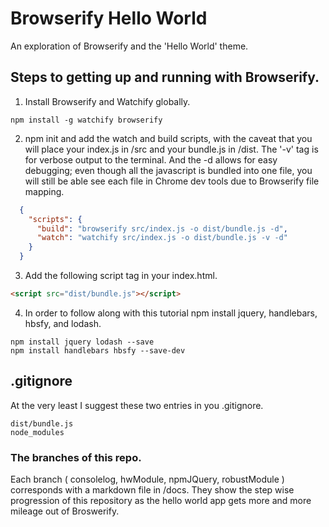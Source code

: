# Browserify Hello World
An exploration of Browserify and the 'Hello World' theme.

## Steps to getting up and running with Browserify.

1. Install Browserify and Watchify globally.
```
npm install -g watchify browserify
```
2. npm init and add the watch and build scripts, with the caveat that you will place your index.js in /src and your bundle.js in /dist. The '-v' tag is for verbose output to the terminal. And the -d allows for easy debugging; even though all the javascript is bundled into one file, you will still be able see each file in Chrome dev tools due to Browserify file mapping.
```json
  {
    "scripts": {
      "build": "browserify src/index.js -o dist/bundle.js -d",
      "watch": "watchify src/index.js -o dist/bundle.js -v -d"
    }
  }
```
3. Add the following script tag in your index.html.
```html
<script src="dist/bundle.js"></script>
```
4. In order to follow along with this tutorial npm install jquery, handlebars, hbsfy, and lodash.
```
npm install jquery lodash --save
npm install handlebars hbsfy --save-dev
```
## .gitignore

At the very least I suggest these two entries in you .gitignore.

```
dist/bundle.js
node_modules
```
### The branches of this repo.
Each branch ( consolelog, hwModule, npmJQuery, robustModule ) corresponds with a markdown file in /docs. They show the step wise progression of this repository as the hello world app gets more and more mileage out of Broswerify.
